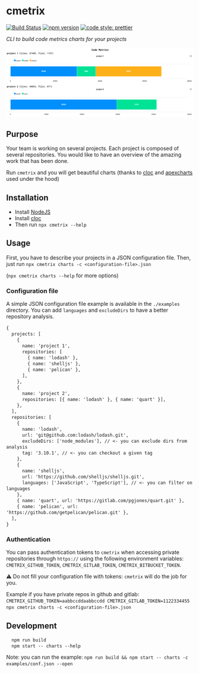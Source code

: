 # cmetrix

[![Build Status](https://github.com/pierreroth64/cmetrix/workflows/CI/badge.svg)](https://github.com/pierreroth64/cmetrix/actions?query=workflow%3ACI) [![npm version](https://badge.fury.io/js/cmetrix.svg)](https://badge.fury.io/js/cmetrix) [![code style: prettier](https://img.shields.io/badge/code_style-prettier-ff69b4.svg?style=flat-square)](https://github.com/prettier/prettier)

_CLI to build code metrics charts for your projects_

<p align="center">
  <img src="./images/cmetrix-chart.png" />
</p>

## Purpose

Your team is working on several projects. Each project is composed of several repositories.
You would like to have an overview of the amazing work that has been done.

Run `cmetrix` and you will get beautiful charts (thanks to [cloc](https://github.com/AlDanial/cloc) and [apexcharts](https://apexcharts.com/) used under the hood)

## Installation

- Install [NodeJS](https://nodejs.org/)
- Install [cloc](https://github.com/AlDanial/cloc)
- Then run `npx cmetrix --help`

## Usage

First, you have to describe your projects in a JSON configuration file.
Then, just run `npx cmetrix charts -c <configuration-file>.json`

(`npx cmetrix charts --help` for more options)

### Configuration file

A simple JSON configuration file example is available in the `./examples` directory. You can add `languages` and `excludeDirs` to have a better repository analysis.

```json5
{
  projects: [
    {
      name: 'project 1',
      repositories: [
        { name: 'lodash' },
        { name: 'shelljs' },
        { name: 'pelican' },
      ],
    },
    {
      name: 'project 2',
      repositories: [{ name: 'lodash' }, { name: 'quart' }],
    },
  ],
  repositories: [
    {
      name: 'lodash',
      url: 'git@github.com:lodash/lodash.git',
      excludeDirs: ['node_modules'], // <- you can exclude dirs from analysis
      tag: '3.10.1', // <- you can checkout a given tag
    },
    {
      name: 'shelljs',
      url: 'https://github.com/shelljs/shelljs.git',
      languages: ['JavaScript', 'TypeScript'], // <- you can filter on languages
    },
    { name: 'quart', url: 'https://gitlab.com/pgjones/quart.git' },
    { name: 'pelican', url: 'https://github.com/getpelican/pelican.git' },
  ],
}
```

### Authentication

You can pass authentication tokens to `cmetrix` when accessing private repositories through `https://` using the following environment variables: `CMETRIX_GITHUB_TOKEN`, `CMETRIX_GITLAB_TOKEN`, `CMETRIX_BITBUCKET_TOKEN`.

⚠️ Do not fill your configuration file with tokens: `cmetrix` will do the job for you.

Example if you have private repos in github and gitlab: `CMETRIX_GITHUB_TOKEN=aabbccddaabbccdd CMETRIX_GITLAB_TOKEN=1122334455 npx cmetrix charts -c <configuration-file>.json`

## Development

```
  npm run build
  npm start -- charts --help
```

Note: you can run the example: `npm run build && npm start -- charts -c examples/conf.json --open`
